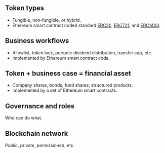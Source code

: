 ## Token types 

* Fungible, non-fungible, or hybrid.
* Ethereum smart contract coded standard [ERC20](https://eips.ethereum.org/EIPS/eip-20), [ERC721](https://eips.ethereum.org/EIPS/eip-721), and [ERC1400](https://github.com/ethereum/EIPs/issues/1411).


## Business workflows

* Allowlist, token lock, periodic dividend distribution, transfer cap, etc.
* Implemented by Ethereum smart contract code.


## Token + business case = financial asset

* Company shares, bonds, fund shares, structured products.
* Implemented by a set of Ethereum smart contracts.


## Governance and roles 

Who can do what.


## Blockchain network

Public, private, permissioned, etc.
